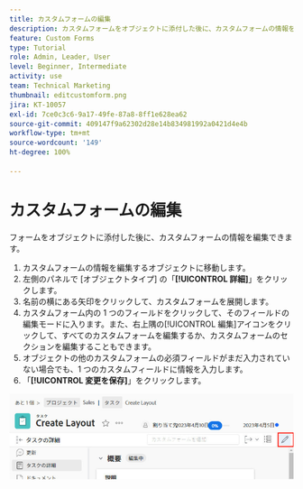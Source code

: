 ```yaml
---
title: カスタムフォームの編集
description: カスタムフォームをオブジェクトに添付した後に、カスタムフォームの情報を編集する方法について説明します。
feature: Custom Forms
type: Tutorial
role: Admin, Leader, User
level: Beginner, Intermediate
activity: use
team: Technical Marketing
thumbnail: editcustomform.png
jira: KT-10057
exl-id: 7ce0c3c6-9a17-49fe-87a8-8ff1e628ea62
source-git-commit: 409147f9a62302d28e14b834981992a0421d4e4b
workflow-type: tm+mt
source-wordcount: '149'
ht-degree: 100%

---
```


# カスタムフォームの編集

<!---
21.4 updates have been made here
--->

フォームをオブジェクトに添付した後に、カスタムフォームの情報を編集できます。

1. カスタムフォームの情報を編集するオブジェクトに移動します。
1. 左側のパネルで [オブジェクトタイプ] の「**[!UICONTROL 詳細]**」をクリックします。
1. 名前の横にある矢印をクリックして、カスタムフォームを展開します。
1. カスタムフォーム内の 1 つのフィールドをクリックして、そのフィールドの編集モードに入ります。また、右上隅の[!UICONTROL 編集]アイコンをクリックして、すべてのカスタムフォームを編集するか、カスタムフォームのセクションを編集することもできます。
1. オブジェクトの他のカスタムフォームの必須フィールドがまだ入力されていない場合でも、1 つのカスタムフィールドに情報を入力します。
1. 「**[!UICONTROL 変更を保存]**」をクリックします。

![編集中のカスタムフォームを示すタスクの詳細ウィンドウ](assets/custom-forms-edit-a-custom-form.jpg)
